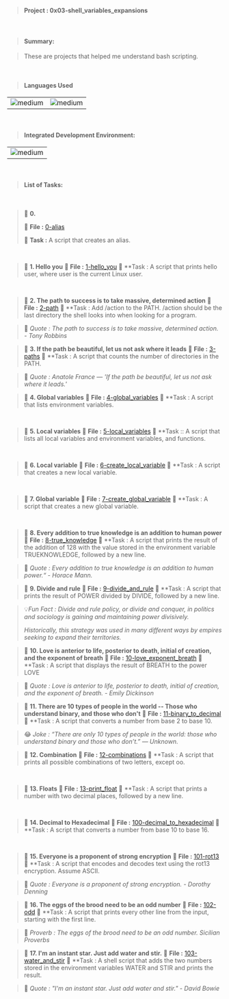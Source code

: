 > <h4>Project : 0x03-shell_variables_expansions</h4>

<br>

> <h4>Summary: </h4>

> These are projects that helped me understand bash scripting.

<br>

> <h4>Languages Used</h4>

<table>
  <tr>
    <td><img alt="medium" src="https://img.shields.io/badge/Shell_Script-121011?style=for-the-badge&logo=gnu-bash&logoColor=white"></td>
    <td><img alt="medium" src="https://img.shields.io/badge/Markdown-000000?style=for-the-badge&logo=markdown&logoColor=white"></td>
  </tr>
</table>

<br>

> <h4>Integrated Development Environment:</h4>

<table>
  <tr>
<td><img alt="medium" src="https://img.shields.io/badge/Emacs-%237F5AB6.svg?&style=for-the-badge&logo=gnu-emacs&logoColor=white"></td>
  </tr>
</table>

<br>

> <h4>List of Tasks:</h4>

<br>

> 📁 **0. <o>**
>
> 💾 **File :** [0-alias](./0-alias)
>
> 📑 **Task :** A script that creates an alias.
>
<br> 
 
> 📁 **1. Hello you**
> 💾 **File :** [1-hello_you](./1-hello_you)
> 📑 **Task : A script that prints hello user, where user is the current Linux user.
<br>  
 
> 📁 **2. The path to success is to take massive, determined action**
> 💾 **File :** [2-path](./2-path)
> 📑 **Task : Add /action to the PATH. /action should be the last directory the shell looks into when looking for a program.

> 💬 *Quote : The path to success is to take massive, determined action. - Tony Robbins* 
   
> 📁 **3. If the path be beautiful, let us not ask where it leads**
> 💾 **File :** [3-paths](./3-paths)
> 📑 **Task : A script that counts the number of directories in the PATH.

> 💬 *Quote : Anatole France — 'If the path be beautiful, let us not ask where it leads.'* 
 
> 📁 **4. Global variables**
> 💾 **File :** [4-global_variables](./4-global_variables)
> 📑 **Task : A script that lists environment variables.
<br>   
   
> 📁 **5. Local variables**
> 💾 **File :** [5-local_variables](./5-local_variables)
> 📑 **Task :: A script that lists all local variables and environment variables, and functions.
<br> 
 
> 📁 **6. Local variable**
> 💾 **File :** [6-create_local_variable](./6-create_local_variable)
> 📑 **Task : A script that creates a new local variable.
<br>   
   
> 📁 **7. Global variable**
> 💾 **File :** [7-create_global_variable](./7-create_global_variable)
> 📑 **Task : A script that creates a new global variable.
<br> 
 
> 📁 **8. Every addition to true knowledge is an addition to human power**
> 💾 **File :** [8-true_knowledge](./8-true_knowledge)
> 📑 **Task : A script that prints the result of the addition of 128 with the value stored in the environment variable TRUEKNOWLEDGE, followed by a new line.

> 💬 *Quote : Every addition to true knowledge is an addition to human power.“ - Horace Mann.* 
    
> 📁 **9. Divide and rule**
> 💾 **File :** [9-divide_and_rule](./9-divide_and_rule)
> 📑 **Task : A script that prints the result of POWER divided by DIVIDE, followed by a new line.

> 💡*Fun Fact : Divide and rule policy, or divide and conquer, in politics and sociology is gaining and maintaining power divisively.*
>
> *Historically, this strategy was used in many different ways by empires seeking to expand their territories.* 
 
> 📁 **10. Love is anterior to life, posterior to death, initial of creation, and the exponent of breath**
> 💾 **File :** [10-love_exponent_breath](./10-love_exponent_breath)
> 📑 **Task : A script that displays the result of BREATH to the power LOVE

> 💬 *Quote : Love is anterior to life, posterior to death, initial of creation, and the exponent of breath. - Emily Dickinson* 
 
> 📁 **11. There are 10 types of people in the world -- Those who understand binary, and those who don't**
> 💾 **File :** [11-binary_to_decimal](./11-binary_to_decimal)
> 📑 **Task : A script that converts a number from base 2 to base 10.

> 😂 *Joke : “There are only 10 types of people in the world: those who understand binary and those who don’t.” — Unknown.* 
 
> 📁 **12. Combination**
> 💾 **File :** [12-combinations](./12-combinations)
> 📑 **Task : A script that prints all possible combinations of two letters, except oo.
<br>  
  
> 📁 **13. Floats**
> 💾 **File :** [13-print_float](./13-print_float)
> 📑 **Task : A script that prints a number with two decimal places, followed by a new line.
<br> 
 
> 📁 **14. Decimal to Hexadecimal**
> 💾 **File :** [100-decimal_to_hexadecimal](./100-decimal_to_hexadecimal)
> 📑 **Task : A script that converts a number from base 10 to base 16.
<br>   
   
> 📁 **15. Everyone is a proponent of strong encryption**
> 💾 **File :** [101-rot13](./101-rot13)
> 📑 **Task : A script that encodes and decodes text using the rot13 encryption. Assume ASCII.

> 💬 *Quote : Everyone is a proponent of strong encryption. - Dorothy Denning* 
 
> 📁 **16. The eggs of the brood need to be an odd number**
> 💾 **File :** [102-odd](./102-odd)
> 📑 **Task : A script that prints every other line from the input, starting with the first line.

> 🦉 *Proverb : The eggs of the brood need to be an odd number. Sicilian Proverbs* 
  
> 📁 **17. I'm an instant star. Just add water and stir.**
> 💾 **File :** [103-water_and_stir](./103-water_and_stir)
> 📑 **Task : A shell script that adds the two numbers stored in the environment variables WATER and STIR and prints the result.

> 💬 *Quote : "I'm an instant star. Just add water and stir." - David Bowie* 

